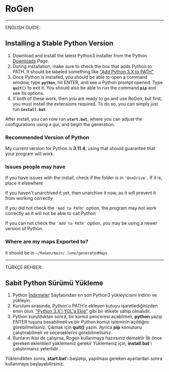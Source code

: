 # RoGen

---

ENGLISH GUIDE:

## Installing a Stable Python Version

1. Download and install the latest Python3 installer from the Python [Downloads](https://www.python.org/downloads/) Page.
2. During installation, make sure to check the box that adds Python to PATH. It should be labeled something like ["Add Python 3.X to PATH"](https://github.com/PackeTsar/Install-Python#windows-)
3. Once Python is installed, you should be able to open a command window, type **`python`**, hit ENTER, and see a Python prompt opened. Type **`quit()`** to exit it. You should also be able to run the command **`pip`** and see its options.
4. If both of these work, then you are ready to go and use RoGen, but first, you must install the extensions required. To do so, you can simply just run **`install.bat`**

After install, you can now run **`start.bat`**, where you can adjust the configurations using a gui, and begin the generation.

### Recommended Version of Python

My current version for Python is **3.11.4**, using that should guarantee that your program will work.

### Issues people may have

If you have issues with the install, check if the folder is in `'OneDrive'`. If it is, place it elsewhere

If you haven't unarchived it yet, then unarchive it now, as it will prevent it from working correctly

If you did not check the `'Add to PATH'` option, the program may not work correctly as it will not be able to call Python

If you can not check the `'Add to PATH'` option, you may be using a newer version of Python.

### Where are my maps Exported to?

it should be in `~/RoGen/main/.lune/generatedMaps`

---

TÜRKÇE REHBER: 

## Sabit Python Sürümü Yükleme

1. Python [İndirmeler](https://www.python.org/downloads/) Sayfasından en son Python3 yükleyicisini indirin ve yükleyin.
2. Kurulum sırasında, Python'u PATH'e ekleyen kutuyu işaretlediğinizden emin olun. ["Python 3.X'i YOL'a Ekle"](https://github.com/PackeTsar/Install-Python#windows-) gibi bir etikete sahip olmalıdır. 
3. Python kurulduktan sonra, bir komut penceresi açabilmeli, **python** yazıp ENTER tuşuna basabilmeli ve bir Python komut isteminin açıldığını görebilmelisiniz. Çıkmak için **quit()** yazın. Ayrıca **pip** komutunu çalıştırabilmeli ve seçeneklerini görebilmelisiniz.
4. Bunların ikisi de çalışırsa, Rogen kullanmaya hazırsınız demektir İlk önce gereken eklentileri yüklemeniz gerekir Yüklemeniz için, **install.bat**'ı çalıştırmanız yeterlidir..

Yüklendikten sonra, **start.bat**'ı başlatıp, yapılması gereken ayarlardan sonra kullanmaya başlayabilirsiniz.
